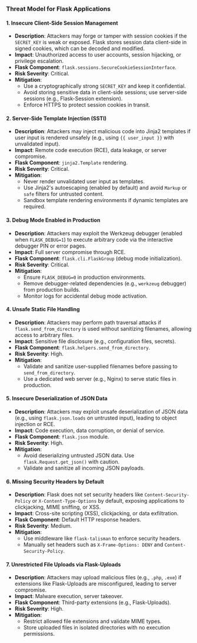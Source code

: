 ### Threat Model for Flask Applications

#### 1. **Insecure Client-Side Session Management**
- **Description**: Attackers may forge or tamper with session cookies if the `SECRET_KEY` is weak or exposed. Flask stores session data client-side in signed cookies, which can be decoded and modified.
- **Impact**: Unauthorized access to user accounts, session hijacking, or privilege escalation.
- **Flask Component**: `flask.sessions.SecureCookieSessionInterface`.
- **Risk Severity**: Critical.
- **Mitigation**:
  - Use a cryptographically strong `SECRET_KEY` and keep it confidential.
  - Avoid storing sensitive data in client-side sessions; use server-side sessions (e.g., Flask-Session extension).
  - Enforce HTTPS to protect session cookies in transit.

#### 2. **Server-Side Template Injection (SSTI)**
- **Description**: Attackers may inject malicious code into Jinja2 templates if user input is rendered unsafely (e.g., using `{{ user_input }}` with unvalidated input).
- **Impact**: Remote code execution (RCE), data leakage, or server compromise.
- **Flask Component**: `jinja2.Template` rendering.
- **Risk Severity**: Critical.
- **Mitigation**:
  - Never render unvalidated user input as templates.
  - Use Jinja2's autoescaping (enabled by default) and avoid `Markup` or `safe` filters for untrusted content.
  - Sandbox template rendering environments if dynamic templates are required.

#### 3. **Debug Mode Enabled in Production**
- **Description**: Attackers may exploit the Werkzeug debugger (enabled when `FLASK_DEBUG=1`) to execute arbitrary code via the interactive debugger PIN or error pages.
- **Impact**: Full server compromise through RCE.
- **Flask Component**: `flask.cli.FlaskGroup` (debug mode initialization).
- **Risk Severity**: Critical.
- **Mitigation**:
  - Ensure `FLASK_DEBUG=0` in production environments.
  - Remove debugger-related dependencies (e.g., `werkzeug` debugger) from production builds.
  - Monitor logs for accidental debug mode activation.

#### 4. **Unsafe Static File Handling**
- **Description**: Attackers may perform path traversal attacks if `flask.send_from_directory` is used without sanitizing filenames, allowing access to arbitrary files.
- **Impact**: Sensitive file disclosure (e.g., configuration files, secrets).
- **Flask Component**: `flask.helpers.send_from_directory`.
- **Risk Severity**: High.
- **Mitigation**:
  - Validate and sanitize user-supplied filenames before passing to `send_from_directory`.
  - Use a dedicated web server (e.g., Nginx) to serve static files in production.

#### 5. **Insecure Deserialization of JSON Data**
- **Description**: Attackers may exploit unsafe deserialization of JSON data (e.g., using `flask.json.loads` on untrusted input), leading to object injection or RCE.
- **Impact**: Code execution, data corruption, or denial of service.
- **Flask Component**: `flask.json` module.
- **Risk Severity**: High.
- **Mitigation**:
  - Avoid deserializing untrusted JSON data. Use `flask.Request.get_json()` with caution.
  - Validate and sanitize all incoming JSON payloads.

#### 6. **Missing Security Headers by Default**
- **Description**: Flask does not set security headers like `Content-Security-Policy` or `X-Content-Type-Options` by default, exposing applications to clickjacking, MIME sniffing, or XSS.
- **Impact**: Cross-site scripting (XSS), clickjacking, or data exfiltration.
- **Flask Component**: Default HTTP response headers.
- **Risk Severity**: Medium.
- **Mitigation**:
  - Use middleware like `flask-talisman` to enforce security headers.
  - Manually set headers such as `X-Frame-Options: DENY` and `Content-Security-Policy`.

#### 7. **Unrestricted File Uploads via Flask-Uploads**
- **Description**: Attackers may upload malicious files (e.g., `.php`, `.exe`) if extensions like Flask-Uploads are misconfigured, leading to server compromise.
- **Impact**: Malware execution, server takeover.
- **Flask Component**: Third-party extensions (e.g., Flask-Uploads).
- **Risk Severity**: High.
- **Mitigation**:
  - Restrict allowed file extensions and validate MIME types.
  - Store uploaded files in isolated directories with no execution permissions.
